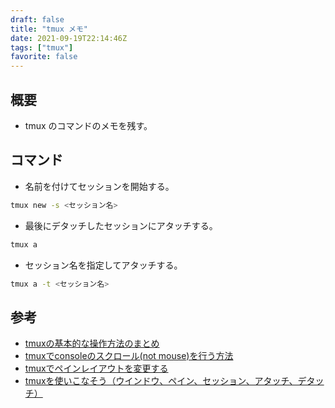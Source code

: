 ```yaml
---
draft: false
title: "tmux メモ"
date: 2021-09-19T22:14:46Z
tags: ["tmux"]
favorite: false
---
```


## 概要

- tmux のコマンドのメモを残す。

## コマンド

- 名前を付けてセッションを開始する。

```bash
tmux new -s <セッション名>
```

- 最後にデタッチしたセッションにアタッチする。

```bash
tmux a
```

- セッション名を指定してアタッチする。

```bash
tmux a -t <セッション名>
```

## 参考

- [tmuxの基本的な操作方法のまとめ](tmuxの基本的な操作方法のまとめ)
- [tmuxでconsoleのスクロール(not mouse)を行う方法](https://qiita.com/sutoh/items/41ddd9bdbc9e23746c9d)
- [tmuxでペインレイアウトを変更する](https://qiita.com/tortuepin/items/1acbc7b0e749189a33b9)
- [tmuxを使いこなそう（ウインドウ、ペイン、セッション、アタッチ、デタッチ）](https://qiita.com/shoma2da/items/2e68c1e59938eb0c2f83#%E3%82%BB%E3%83%83%E3%82%B7%E3%83%A7%E3%83%B3%E3%82%92%E4%BD%BF%E3%81%84%E3%81%93%E3%81%AA%E3%81%99)
